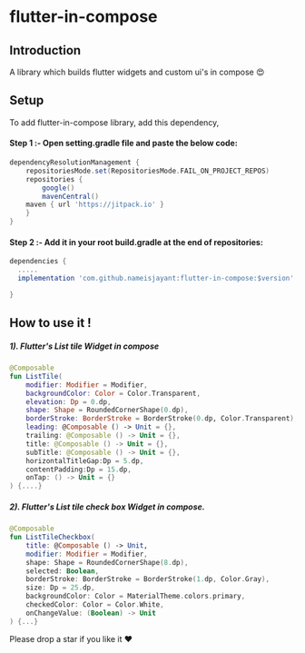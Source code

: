 # flutter-in-compose

## Introduction

A library which builds flutter widgets and custom ui's in compose 😍

## Setup

To add flutter-in-compose library, add this dependency,

#### Step 1 :- Open setting.gradle file and paste the below code:

```gradle  
dependencyResolutionManagement {
    repositoriesMode.set(RepositoriesMode.FAIL_ON_PROJECT_REPOS)
    repositories {
        google()
        mavenCentral()
	maven { url 'https://jitpack.io' }
    }
}
```

#### Step 2 :- Add it in your root build.gradle at the end of repositories:

```gradle  
dependencies {  
  .....
  implementation 'com.github.nameisjayant:flutter-in-compose:$version'

}  
```
## How to use it !

##### 1). Flutter's List tile Widget in compose

```kotlin
@Composable
fun ListTile(
    modifier: Modifier = Modifier,
    backgroundColor: Color = Color.Transparent,
    elevation: Dp = 0.dp,
    shape: Shape = RoundedCornerShape(0.dp),
    borderStroke: BorderStroke = BorderStroke(0.dp, Color.Transparent),
    leading: @Composable () -> Unit = {},
    trailing: @Composable () -> Unit = {},
    title: @Composable () -> Unit = {},
    subTitle: @Composable () -> Unit = {},
    horizontalTitleGap:Dp = 5.dp,
    contentPadding:Dp = 15.dp,
    onTap: () -> Unit = {}
) {....}
```

##### 2). Flutter's List tile check box Widget in compose.

```kotlin
@Composable
fun ListTileCheckbox(
    title: @Composable () -> Unit,
    modifier: Modifier = Modifier,
    shape: Shape = RoundedCornerShape(8.dp),
    selected: Boolean,
    borderStroke: BorderStroke = BorderStroke(1.dp, Color.Gray),
    size: Dp = 25.dp,
    backgroundColor: Color = MaterialTheme.colors.primary,
    checkedColor: Color = Color.White,
    onChangeValue: (Boolean) -> Unit
) {...}
```

Please drop a star if you like it ❤️
